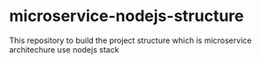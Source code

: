 # microservice-nodejs-structure
This repository to build the project structure which is microservice architechure use nodejs stack
